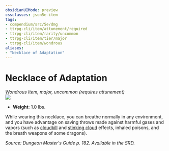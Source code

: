 ```yaml
---
obsidianUIMode: preview
cssclasses: json5e-item
tags:
- compendium/src/5e/dmg
- ttrpg-cli/item/attunement/required
- ttrpg-cli/item/rarity/uncommon
- ttrpg-cli/item/tier/major
- ttrpg-cli/item/wondrous
aliases: 
- "Necklace of Adaptation"
---
```

# Necklace of Adaptation
*Wondrous Item, major, uncommon (requires attunement)*  
![](/3-Mechanics/CLI/items/img/necklace-of-adaptation.webp#right)  

- **Weight**: 1.0 lbs.

While wearing this necklace, you can breathe normally in any environment, and you have advantage on saving throws made against harmful gases and vapors (such as [cloudkill](/3-Mechanics/CLI/spells/cloudkill.md) and [stinking cloud](/3-Mechanics/CLI/spells/stinking-cloud.md) effects, inhaled poisons, and the breath weapons of some dragons).

*Source: Dungeon Master's Guide p. 182. Available in the SRD.*